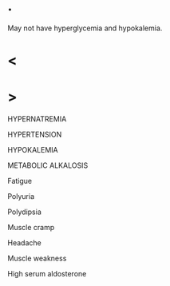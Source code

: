 # .

May not have hyperglycemia and hypokalemia.

# <

# >

HYPERNATREMIA

HYPERTENSION

HYPOKALEMIA

METABOLIC ALKALOSIS

Fatigue

Polyuria

Polydipsia

Muscle cramp

Headache

Muscle weakness

High serum aldosterone
